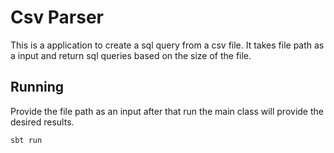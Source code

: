 # Csv Parser
This is a application to create a sql query from a csv file.
It takes file path as a input and return sql queries based on the size of the file.

## Running
Provide the file path as an input after that run the main class will provide the desired results.
```
sbt run

```

